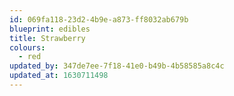 ```yaml
---
id: 069fa118-23d2-4b9e-a873-ff8032ab679b
blueprint: edibles
title: Strawberry
colours:
  - red
updated_by: 347de7ee-7f18-41e0-b49b-4b58585a8c4c
updated_at: 1630711498
---
```

